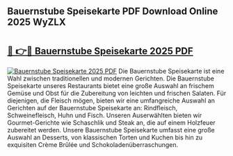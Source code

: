 ## Bauernstube Speisekarte PDF Download Online 2025 WyZLX

# <h2><a href="http://gcbchok.nevu.top/?p=Bauernstube+Speisekarte">🔗 👉🔴 Bauernstube Speisekarte 2025 PDF</a></h2>

[![Bauernstube Speisekarte 2025 PDF](https://i.imgur.com/dBaPXMq.png)](http://gcbchok.nevu.top/?p=Bauernstube+Speisekarte)
Die Bauernstube Speisekarte ist eine Wahl zwischen traditionellen und modernen Gerichten. Die Bauernstube Speisekarte unseres Restaurants bietet eine große Auswahl an frischem Gemüse und Obst für die Zubereitung von leichten und frischen Salaten. Für diejenigen, die Fleisch mögen, bieten wir eine umfangreiche Auswahl an Gerichten auf der Bauernstube Speisekarte an: Rindfleisch, Schweinefleisch, Huhn und Fisch. Unseren Auserwählten bieten wir Gourmet-Gerichte wie Schaschlik und Steak an, die auf einem Holzfeuer zubereitet werden. Unsere Bauernstube Speisekarte umfasst eine große Auswahl an Desserts, von klassischen Torten und Kuchen bis hin zu exquisiten Crème Brûlée und Schokoladenüberraschungen.
